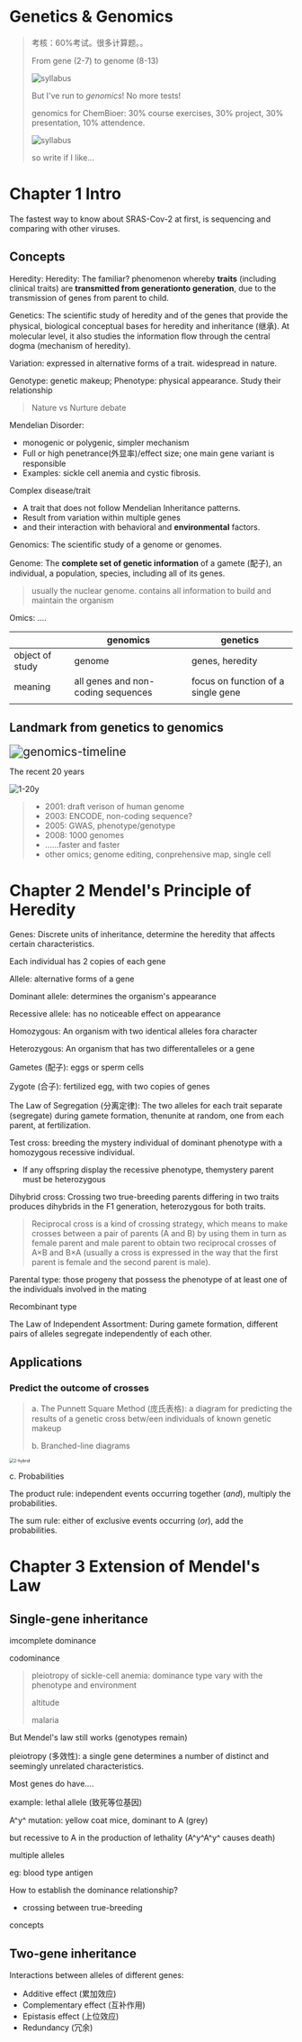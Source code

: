 # Genetics & Genomics

> 考核：60%考试。很多计算题。。
> 
> From gene (2-7) to genome (8-13)
>
>![syllabus](https://cdn.jsdelivr.net/gh/gxf1212/notes@master/course/Fundamental-biology/genetics.assets/syllabus.png)
> 
> But I've run to *genomics*! No more tests!
> 
> genomics for ChemBioer: 30% course exercises, 30% project, 30% presentation, 10% attendence.
> 
> ![syllabus](https://cdn.jsdelivr.net/gh/gxf1212/notes@master/course/Fundamental-biology/genetics.assets/syllabus.jpg)
>
> so write if I like...



# Chapter 1 Intro

The fastest way to know about SRAS-Cov-2 at first, is sequencing and comparing with other viruses.

## Concepts

Heredity: Heredity: The familiar? phenomenon whereby **traits** (including clinical traits) are **transmitted from generationto generation**, due to the transmission of genes from parent to child.

Genetics: The scientific study of heredity and of the genes that provide the physical, biological conceptual bases for heredity and inheritance (继承). At molecular level, it also studies the information flow through the central dogma (mechanism of heredity).

Variation: expressed in alternative forms of a trait. widespread in nature.

Genotype: genetic makeup; Phenotype: physical appearance. Study their relationship

> Nature vs Nurture debate

Mendelian Disorder: 

- monogenic or polygenic, simpler mechanism
- Full or high penetrance(外显率)/effect size; one main gene variant is responsible
- Examples: sickle cell anemia and cystic fibrosis.

Complex disease/trait

- A trait that does not follow Mendelian Inheritance patterns.
- Result from variation within multiple genes 
- and their interaction with behavioral and **environmental** factors.

Genomics: The scientific study of a genome or genomes.

Genome: The **complete set of genetic information** of a gamete (配子), an individual, a population, species, including all of its genes.

> usually the nuclear genome. contains all information to build and maintain the organism

Omics: ....

|                 | genomics                           | genetics                           |
| --------------- | ---------------------------------- | ---------------------------------- |
| object of study | genome                             | genes, heredity                    |
| meaning         | all genes and non-coding sequences | focus on function of a single gene |
|                 |                                    |                                    |

## Landmark from genetics to genomics

<img src="https://epochalscience.files.wordpress.com/2017/03/genomics-timeline.jpg?w=900" alt="genomics-timeline" style="zoom:150%;" />

The recent 20 years

![1-20y](https://cdn.jsdelivr.net/gh/gxf1212/notes@master/course/Fundamental-biology/genetics.assets/1-20y.png)

> - 2001: draft verison of human genome
> - 2003: ENCODE, non-coding sequence?
> - 2005: GWAS, phenotype/genotype
> - 2008: 1000 genomes
> - ......faster and faster
> - other omics; genome editing, conprehensive map, single cell

# Chapter 2 Mendel's Principle of Heredity





Genes: Discrete units of inheritance, determine the heredity that affects certain characteristics. 

Each individual has 2 copies of each gene

Allele: alternative forms of a gene

Dominant allele: determines the organism's appearance

Recessive allele: has no noticeable effect on appearance

Homozygous: An organism with two identical alleles fora character

Heterozygous: An organism that has two differentalleles or a gene

Gametes (配子): eggs or sperm cells

Zygote (合子): fertilized egg, with two copies of genes



The Law of Segregation (分离定律): The two alleles for each trait separate (segregate) during gamete formation, thenunite at random, one from each parent, at fertilization.



Test cross: breeding the mystery individual of dominant phenotype with a homozygous recessive individual.

- lf any offspring display the recessive phenotype, themystery parent must be heterozygous

Dihybrid cross: Crossing two true-breeding parents differing in two traits produces dihybrids in the F1 generation, heterozygous for both traits.

> Reciprocal cross is a kind of crossing strategy, which means to make crosses between a pair of parents (A and B) by using them in turn as female parent and male parent to obtain two reciprocal crosses of A×B and B×A (usually a cross is expressed in the way that the first parent is female and the second parent is male).



Parental type: those progeny that possess the phenotype of at least one of the individuals involved in the mating

Recombinant type



The Law of Independent Assortment: During gamete formation, different pairs of alleles segregate independently of each other.



## Applications

### Predict the outcome of crosses

> a. The Punnett Square Method (庞氏表格): a diagram for predicting the results of a genetic cross betw/een individuals of known genetic makeup
>
> b. Branched-line diagrams
>
> 

<img src="https://cdn.jsdelivr.net/gh/gxf1212/notes@master/course/Fundamental-biology/genetics.assets/2-hybrid.png" alt="2-hybrid" style="zoom:50%;" />

c. Probabilities

The product rule: independent events occurring together (*and*), multiply the probabilities.

The sum rule: either of exclusive events occurring (*or*), add the probabilities.







# Chapter 3 Extension of Mendel's Law



## Single-gene inheritance

imcomplete dominance





codominance







> pleiotropy of sickle-cell anemia: dominance type vary with the phenotype and environment
>
> altitude
>
> malaria







But Mendel's law still works (genotypes remain)





pleiotropy (多效性): a single gene determines a number of distinct and seemingly unrelated characteristics.

Most genes do have....



example: lethal allele (致死等位基因)

A^y^ mutation: yellow coat mice, dominant to A (grey)

but recessive to A in the production of lethality (A^y^A^y^ causes death)





multiple alleles

eg: blood type antigen



How to establish the dominance relationship?

- crossing between true-breeding



concepts



## Two-gene inheritance

Interactions between alleles of different genes:

- Additive effect (累加效应)
- Complementary effect (互补作用)
- Epistasis effect (上位效应)
- Redundancy (冗余)
